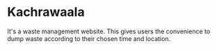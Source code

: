 # Kachrawaala
It's a waste management website. This gives users the convenience to dump waste according to their chosen time and location.
